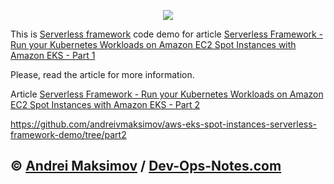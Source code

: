 <p align="center">
  <a href="https://dev-ops-notes.com/aws/serverless-framework-run-your-kubernetes-workloads-on-amazon-ec2-spot-instances-with-amazon-eks-part-1/" target="_blank"><img src="https://dev-ops-notes.com/wp-content/uploads/sites/2/2018/09/Serverless-Framework-Run-your-Kubernetes-Workloads-on-Amazon-EC2-Spot-Instances-with-Amazon-EKS-Part-1.png"></a>
</p>

This is [Serverless framework](https://serverless.com/) code demo for article [Serverless Framework - Run your Kubernetes Workloads on Amazon EC2 Spot Instances with Amazon EKS - Part 1](https://dev-ops-notes.com/aws/serverless-framework-run-your-kubernetes-workloads-on-amazon-ec2-spot-instances-with-amazon-eks-part-1/)

Please, read the article for more information.

Article [Serverless Framework - Run your Kubernetes Workloads on Amazon EC2 Spot Instances with Amazon EKS - Part 2](https://dev-ops-notes.com/aws/serverless-framework-run-your-kubernetes-workloads-on-amazon-ec2-spot-instances-with-amazon-eks-part-2/)

https://github.com/andreivmaksimov/aws-eks-spot-instances-serverless-framework-demo/tree/part2

&copy; [Andrei Maksimov](https://www.linkedin.com/in/avmaksimov/) / [Dev-Ops-Notes.com](https://dev-ops-notes.com)
--
